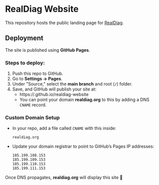 # RealDiag Website

This repository hosts the public landing page for [RealDiag](https://realdiag.org).

## Deployment

The site is published using **GitHub Pages**.

### Steps to deploy:
1. Push this repo to GitHub.
2. Go to **Settings → Pages**.
3. Under "Source," select the **main branch** and root (`/`) folder.
4. Save, and GitHub will publish your site at:
   - https://<your-username>.github.io/realdiag-website
   - You can point your domain **realdiag.org** to this by adding a DNS `CNAME` record.

### Custom Domain Setup
- In your repo, add a file called `CNAME` with this inside:
  ```
  realdiag.org
  ```
- Update your domain registrar to point to GitHub’s Pages IP addresses:
  ```
  185.199.108.153
  185.199.109.153
  185.199.110.153
  185.199.111.153
  ```

Once DNS propagates, **realdiag.org** will display this site 🎉
